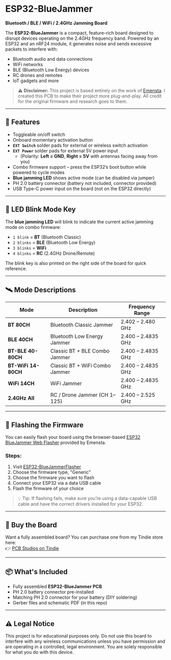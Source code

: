 # ESP32-BlueJammer

**Bluetooth / BLE / WiFi / 2.4GHz Jamming Board**

The **ESP32-BlueJammer** is a compact, feature-rich board designed to disrupt devices operating on the 2.4GHz frequency band. Powered by an ESP32 and an nRF24 module, it generates noise and sends excessive packets to interfere with:

- Bluetooth audio and data connections  
- WiFi networks  
- BLE (Bluetooth Low Energy) devices  
- RC drones and remotes  
- IoT gadgets and more

> ⚠️ **Disclaimer:** This project is based entirely on the work of [Emensta](https://github.com/EmenstaNougat/ESP32-BlueJammer). I created this PCB to make their project more plug-and-play. All credit for the original firmware and research goes to them.

---

## 🔧 Features

- Toggleable on/off switch  
- Onboard momentary activation button  
- **`EXT Switch`** solder pads for external or wireless switch activation  
- **`EXT Power`** solder pads for external 5V power input  
  - (Polarity: **Left = GND**, **Right = 5V** with antennas facing away from you)  
- Combo firmware support – press the ESP32’s boot button while powered to cycle modes  
- **Blue jamming LED** shows active mode (can be disabled via jumper)  
- PH 2.0 battery connector (battery not included, connector provided)  
- USB Type-C power input on the board (not on the ESP32 directly)

---

## 🔄 LED Blink Mode Key

The **blue jamming LED** will blink to indicate the current active jamming mode on combo firmware:

- `1 blink` = **BT** (Bluetooth Classic)  
- `2 blinks` = **BLE** (Bluetooth Low Energy)  
- `3 blinks` = **WiFi**  
- `4 blinks` = **RC** (2.4GHz Drone/Remote)

The blink key is also printed on the right side of the board for quick reference.

---

## 🛰️ Mode Descriptions

| Mode               | Description                         | Frequency Range          |
|--------------------|-------------------------------------|--------------------------|
| **BT 80CH**        | Bluetooth Classic Jammer            | 2.402 – 2.480 GHz        |
| **BLE 40CH**       | Bluetooth Low Energy Jammer         | 2.400 – 2.4835 GHz       |
| **BT-BLE 40-80CH** | Classic BT + BLE Combo Jammer       | 2.400 – 2.4835 GHz       |
| **BT-WiFi 14-80CH**| Classic BT + WiFi Combo Jammer      | 2.400 – 2.4835 GHz       |
| **WiFi 14CH**      | WiFi Jammer                         | 2.400 – 2.4835 GHz       |
| **2.4GHz All**     | RC / Drone Jammer (CH 1–125)        | 2.400 – 2.525 GHz        |

---

## 🔌 Flashing the Firmware

You can easily flash your board using the browser-based [ESP32 BlueJammer Web Flasher](https://esp32-bluejammerflasher.pages.dev/) provided by Emensta.

### Steps:
1. Visit [ESP32-BlueJammerFlasher](https://esp32-bluejammerflasher.pages.dev/)
2. Choose the firmware type, "Generic"
3. Choose the firmware you want to flash
4. Connect your ESP32 via a data USB cable
5. Flash the firmware of your choice

> 💡 Tip: If flashing fails, make sure you’re using a data-capable USB cable and have the correct drivers installed for your ESP32.

---

## 🛒 Buy the Board

Want a fully assembled board? You can purchase one from my Tindie store here:  
👉 [PCB Studios on Tindie](https://www.tindie.com/products/pcb-studios/esp32-bluejammer/)

---

## 📦 What's Included

- Fully assembled **ESP32-BlueJammer PCB**
- PH 2.0 battery connector pre-installed
- Matching PH 2.0 connector for your battery (DIY soldering)
- Gerber files and schematic PDF (in this repo)

---

## ⚠️ Legal Notice

This project is for educational purposes only. Do not use this board to interfere with any wireless communications unless you have permission and are operating in a controlled, legal environment. You are solely responsible for what you do with this device.

